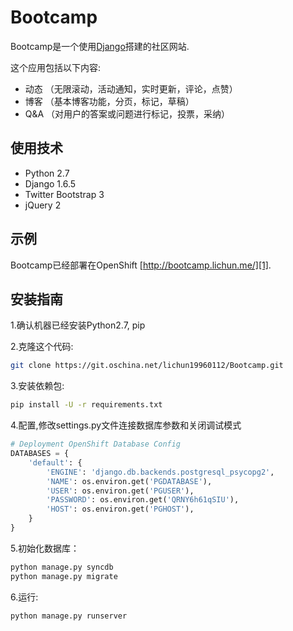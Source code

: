 # Bootcamp

Bootcamp是一个使用[Django][0]搭建的社区网站.

这个应用包括以下内容:

* 动态 （无限滚动，活动通知，实时更新，评论，点赞）
* 博客 （基本博客功能，分页，标记，草稿）
* Q&A （对用户的答案或问题进行标记，投票，采纳）

## 使用技术

- Python 2.7
- Django 1.6.5
- Twitter Bootstrap 3
- jQuery 2

## 示例
Bootcamp已经部署在OpenShift [http://bootcamp.lichun.me/][1].

## 安装指南
1.确认机器已经安装Python2.7, pip

2.克隆这个代码:
```bash
git clone https://git.oschina.net/lichun19960112/Bootcamp.git
```
3.安装依赖包:
```bash
pip install -U -r requirements.txt
```

4.配置,修改settings.py文件连接数据库参数和关闭调试模式
```python
# Deployment OpenShift Database Config
DATABASES = {
    'default': {
        'ENGINE': 'django.db.backends.postgresql_psycopg2',
        'NAME': os.environ.get('PGDATABASE'),
        'USER': os.environ.get('PGUSER'),
        'PASSWORD': os.environ.get('QRNY6h61qSIU'),
        'HOST': os.environ.get('PGHOST'),
    }
}
```

5.初始化数据库：
```bash
python manage.py syncdb
python manage.py migrate
```

6.运行:
```bash
python manage.py runserver
```

[0]: https://www.djangoproject.com/
[1]: http://bootcamp.lichun.me/
